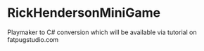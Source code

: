 # RickHendersonMiniGame

Playmaker to C# conversion which will be available via tutorial on fatpugstudio.com
